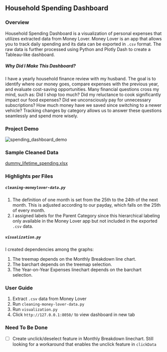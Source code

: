 
## Household Spending Dashboard

### Overview
Household Spending Dashboard is a visualization of personal expenses that utilizes extracted data from Money Lover. Money Lover is an app that allows you to track daily spending and its data can be exported in `.csv` format. The raw data is further processed using Python and Plotly Dash to create a Tableau-like dashboard.

##### Why Did I Make This Dashboard?
I have a yearly household finance review with my husband. The goal is to identify where our money goes, compare expenses with the previous year, and evaluate cost-saving opportunities. Many financial questions cross my mind, such as: Did I shop too much? Did my reluctance to cook significantly impact our food expenses? Did we unconsciously pay for unnecessary subscriptions? How much money have we saved since switching to a newer vehicle? Tracking changes by category allows us to answer these questions seamlessly and spend more wisely.

### Project Demo
![spending_dashboard_demo](https://github.com/user-attachments/assets/c15535f6-9999-444c-8933-749012410aca)

### Sample Cleaned Data
[dummy_lifetime_spending.xlsx](https://github.com/user-attachments/files/22680074/dummy_lifetime_spending.xlsx)

### Highlights per Files

##### `cleaning-moneylover-data.py`
1. The definition of one month is set from the 25th to the 24th of the next month. This is adjusted according to our payday, which falls on the 25th of every month.
2. I assigned labels for the Parent Category since this hierarchical labeling only available in the Money Lover app but not included in the exported `.csv` data.

##### `visualization.py`
I created dependencies among the graphs:
1. The treemap depends on the Monthly Breakdown line chart.
2. The barchart depends on the treemap selection.
3. The Year-on-Year Expenses linechart depends on the barchart selection. 

### User Guide
1. Extract `.csv` data from Money Lover
2. Run `cleaning-money-lover-data.py` 
3. Run `visualization.py` 
4. Click `http://127.0.0.1:8050/` to view dashboard in new tab

### Need To Be Done
- [ ] Create unclick/deselect feature in Monthly Breakdown linechart. Still looking for a workaround that enables the unclick feature in `clickData`
